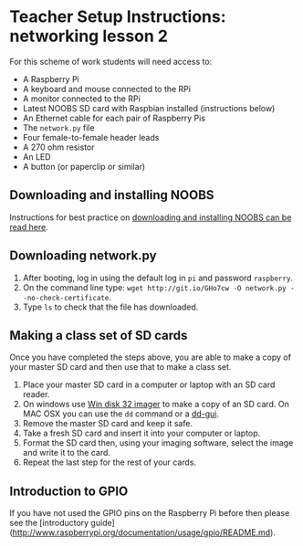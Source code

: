 # Teacher Setup Instructions: networking lesson 2

For this scheme of work students will need access to:

- A Raspberry Pi
- A keyboard and mouse connected to the RPi
- A monitor connected to the RPi
- Latest NOOBS SD card with Raspbian installed (instructions below)
- An Ethernet cable for each pair of Raspberry Pis
- The `network.py` file
- Four female-to-female header leads
- A 270 ohm resistor
- An LED
- A button (or paperclip or similar)

## Downloading and installing NOOBS

Instructions for best practice on [downloading and installing NOOBS can be read here](http://www.raspberrypi.org/help/noobs-setup/).

## Downloading network.py

1. After booting, log in using the default log in `pi` and password `raspberry`.
1. On the command line type: `wget http://git.io/GHo7cw -O network.py --no-check-certificate`.
1. Type `ls` to check that the file has downloaded.

## Making a class set of SD cards

Once you have completed the steps above, you are able to make a copy of your master SD card and then use that to make a class set.

1. Place your master SD card in a computer or laptop with an SD card reader.
1. On windows use [Win disk 32 imager](http://sourceforge.net/projects/win32diskimager/) to make a copy of an SD card. On MAC OSX you can use the `dd` command or a [dd-gui](http://www.gingerbeardman.com/dd-gui/).
1. Remove the master SD card and keep it safe.
1. Take a fresh SD card and insert it into your computer or laptop.
1. Format the SD card then, using your imaging software, select the image and write it to the card.
1. Repeat the last step for the rest of your cards.

## Introduction to GPIO

If you have not used the GPIO pins on the Raspberry Pi before then please see the [introductory guide] (http://www.raspberrypi.org/documentation/usage/gpio/README.md).
